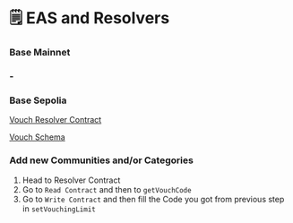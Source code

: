 # 🗒️ EAS and Resolvers

### Base Mainnet

### -



### Base Sepolia

[Vouch Resolver Contract ](https://sepolia.basescan.org/address/0x000000abc3f5670c699c40bf8aedb99a145524ae#readContract)

[Vouch Schema](https://base-sepolia.easscan.org/schema/view/0xa142412d946732a5a336236267a625ab2bc5c51b9d6f0703317bc979432ced66)



### Add new Communities and/or Categories

1. Head to Resolver Contract
2. Go to `Read Contract` and then to `getVouchCode`
3. Go to `Write Contract` and then fill the Code you got from previous step in `setVouchingLimit`&#x20;



